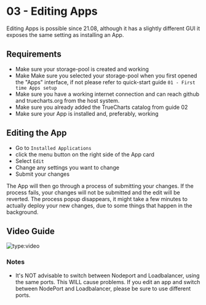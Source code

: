 # 03 - Editing Apps

Editing Apps is possible since 21.08, although it has a slightly different GUI it exposes the same setting as installing an App.

## Requirements

- Make sure your storage-pool is created and working
- Make Make sure you selected your storage-pool when you first opened the "Apps" interface, if not please refer to quick-start guide `01 - First time Apps setup`
- Make sure you have a working internet connection and can reach github and truecharts.org from the host system.
- Make sure you already added the TrueCharts catalog from guide 02
- Make sure your App is installed and, preferably, working

## Editing the App

- Go to `Installed Applications`
- click the menu button on the right side of the App card
- Select `Edit`
- Change any settings you want to change
- Submit your changes

The App will then go through a process of submitting your changes. If the process fails, your changes will not be submitted and the edit will be reverted.
The process popup disappears, it might take a few minutes to actually deploy your new changes, due to some things that happen in the background.

## Video Guide

![type:video](https://www.youtube.com/embed/UyqM798Arbo)

### Notes

- It's NOT advisable to switch between Nodeport and Loadbalancer, using the same ports. This WILL cause problems. If you edit an app and switch between NodePort and Loadbalancer, please be sure to use different ports.
